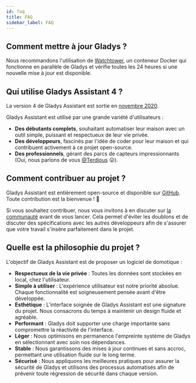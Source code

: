 ```yaml
---
id: faq
title: FAQ
sidebar_label: FAQ
---
```


## Comment mettre à jour Gladys ?

Nous recommandons l'utilisation de [Watchtower](https://containrrr.dev/watchtower/), un conteneur Docker qui fonctionne en parallèle de Gladys et vérifie toutes les 24 heures si une nouvelle mise à jour est disponible.

## Qui utilise Gladys Assistant 4 ?

La version 4 de Gladys Assistant est sortie en [novembre 2020](/fr/blog/lancement-gladys-assistant-4/).

Gladys Assistant est utilisé par une grande variété d'utilisateurs :

- **Des débutants complets**, souhaitant automatiser leur maison avec un outil simple, puissant et respectueux de leur vie privée.
- **Des développeurs**, fascinés par l'idée de coder pour leur maison et qui contribuent activement à ce projet open-source.
- **Des professionnels**, gérant des parcs de capteurs impressionnants (Oui, nous parlons de vous [@Terdious](https://community.gladysassistant.com/u/terdious/summary) 😛).

## Comment contribuer au projet ?

Gladys Assistant est entièrement open-source et disponible sur [GitHub](https://github.com/GladysAssistant/gladys). Toute contribution est la bienvenue ! 🙂

Si vous souhaitez contribuer, nous vous invitons à en discuter sur [la communauté](https://community.gladysassistant.com/) avant de vous lancer. Cela permet d'éviter les doublons et de discuter des spécifications avec les autres développeurs afin de s'assurer que votre travail s'insère parfaitement dans le projet.

## Quelle est la philosophie du projet ?

L'objectif de Gladys Assistant est de proposer un logiciel de domotique :

- **Respectueux de la vie privée** : Toutes les données sont stockées en local, chez l'utilisateur.
- **Simple à utiliser** : L'expérience utilisateur est notre priorité absolue. Chaque fonctionnalité est soigneusement pensée avant d'être développée.
- **Esthétique** : L'interface soignée de Gladys Assistant est une signature du projet. Nous consacrons du temps à maintenir un design fluide et agréable.
- **Performant** : Gladys doit supporter une charge importante sans compromettre la réactivité de l'interface.
- **Léger** : Nous optimisons en permanence l'empreinte système de Gladys en sélectionnant avec soin nos dépendances.
- **Stable** : Nous garantissons des mises à jour continues et sans accroc, permettant une utilisation fluide sur le long terme.
- **Sécurisé** : Nous appliquons les meilleures pratiques pour assurer la sécurité de Gladys et utilisons des processus automatisés afin de prévenir toute régression de sécurité dans chaque version.
